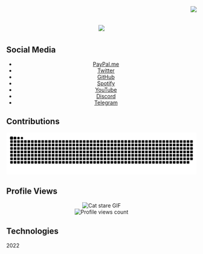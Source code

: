 <img align="right" src="https://visitor-badge.laobi.icu/badge?page_id=catsmoker.catsmoker" />

<h1 align="center">
    <img src="https://readme-typing-svg.herokuapp.com/?font=Righteous&size=35&center=true&vCenter=true&width=500&height=70&duration=4000&lines=Hi+There!+👋;+I'm+catsmoker!;" />
</h1>

## Social Media

<div align="center">
  <ul class="social-links">
                    <li><a href="https://www.paypal.com/paypalme/boulhada08" style="background-image: url('paypal.svg');" target="_blank" title="PayPal.me" aria-label="PayPal.me">PayPal.me</a></li>
                    <li><a href="https://twitter.com/CATSM0KER" style="background-image: url('twitter.svg');" target="_blank" title="Twitter" aria-label="Twitter">Twitter</a></li>
                    <li><a href="https://github.com/catsmoker" style="background-image: url('github.svg');" target="_blank" title="GitHub" aria-label="GitHub">GitHub</a></li>
                    <li><a href="https://open.spotify.com/user/317obkq2nnwlyrhsmgdtxo6cdodm" style="background-image: url('spotify.svg');" target="_blank" title="Spotify" aria-label="Spotify">Spotify</a></li>
                    <li><a href="https://www.youtube.com/@CATSM0KER?sub_confirmation=1" style="background-image: url('youtube.svg');" target="_blank" title="YouTube" aria-label="YouTube">YouTube</a></li>
                    <li><a href="https://discord.com/invite/HQC5BwcXtS" target="_blank" style="background-image: url('discord.svg');" title="Discord" aria-label="Discord">Discord</a></li>
                    <li><a href="https://t.me/CATSM0KER" style="background-image: url('telegram.svg');" target="_blank" title="Telegram" aria-label="Telegram">Telegram</a></li>
                </ul>
</div>

## Contributions

<picture>
  <source
    media="(prefers-color-scheme: dark)"
    srcset="https://raw.githubusercontent.com/platane/snk/output/github-contribution-grid-snake-dark.svg"
  />
  <source
    media="(prefers-color-scheme: light)"
    srcset="https://raw.githubusercontent.com/platane/snk/output/github-contribution-grid-snake.svg"
  />
  <img
    alt="github contribution grid snake animation"
    src="https://raw.githubusercontent.com/platane/snk/output/github-contribution-grid-snake.svg"
  />
</picture>

## Profile Views

<div align="center">
  <img height="200" src="https://media.tenor.com/J2SMf2oW7XkAAAAi/cat-stare.gif" alt="Cat stare GIF" />
</div>

<div align="center">
  <img src="https://profile-counter.glitch.me/catsmoker/count.svg?" alt="Profile views count" />
</div>

## Technologies



2022
